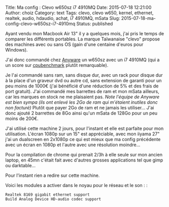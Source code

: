 Title: Ma config : Clevo w650sz i7 4910MQ
Date: 2015-07-18 12:21:00
Author: choiz
Category: text
Tags: clevo, clevo w650, kernel, ethernet, realtek, audio, hdaudio, achat, i7 4910MQ, mSata
Slug: 2015-07-18-ma-config-clevo-w650sz-i7-4910mq
Status: published

Ayant vendu mon Macbook Air 13" il y a quelques mois, j'ai pris le temps
de comparer les différents portables. La marque Taïwanaise "clevo"
propose des machines avec ou sans OS (gain d'une centaine d'euros pour
Windows).

J'ai donc commandé chez [Anyware](http://www.clevo.fr) un w650sz avec un
i7 4910MQ (qui a un score sur
[cpubenchmark](http://www.cpubenchmark.net/cpu.php?cpu=Intel+Core+i7-4910MQ+%40+2.90GHz)
plutôt remarquable).

Je l'ai commandé sans ram, sans disque dur, avec un rack pour disque dur
à la place d'un graveur dvd ou autre cd, sans extension de garanti pour
un peu moins de 1000€ (j'ai bénéficié d'une réduction de 5% et des frais
de port gratuit). J'ai commandé mes barrettes de ram et mon mSata
ailleurs, car les marques en stock ne me plaisaient pas. *Note l'équipe
de Anyware est bien sympa (ils ont enlevé les 2Go de ram qui m'étaient
inutiles donc non facturé)* Plutôt que payer 2Go de ram et ne jamais les
utiliser… J'ai donc ajouté 2 barrettes de 8Go ainsi qu'un mSata de 128Go
pour un peu moins de 200€.

J'ai utilisé cette machine 2 jours, pour l'instant et elle est parfaite
pour mon utilisation. L'écran 1080p sur un 15" est appréciable, avec mon
iiyama 27" j'ai un dualscreen en 2x1080p ce qui est mieux que ma config
précédente avec un écran en 1080p et l'autre avec une résolution
moindre…

Pour la compilation de chrome qui prenait 2/3h à elle seule sur mon
ancien laptop, en 45mn c'était fait avec d'autres grosses applications
tel que gimp ou darktable…

Pour l'instant rien a redire sur cette machine.

Voici les modules a activer dans le noyau pour le réseau et le son : :

    Realtek 8169 gigabit ethernet support
    Build Analog Device HD-audio codec support
